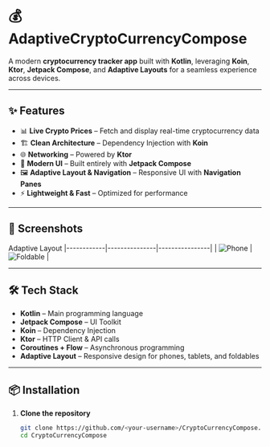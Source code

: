 # 💰 AdaptiveCryptoCurrencyCompose

A modern **cryptocurrency tracker app** built with **Kotlin**, leveraging **Koin**, **Ktor**, **Jetpack Compose**, and **Adaptive Layouts** for a seamless experience across devices.

---

## ✨ Features

- 📊 **Live Crypto Prices** – Fetch and display real-time cryptocurrency data  
- 🏗 **Clean Architecture** – Dependency Injection with **Koin**  
- 🌐 **Networking** – Powered by **Ktor**  
- 🎨 **Modern UI** – Built entirely with **Jetpack Compose**  
- 🖼 **Adaptive Layout & Navigation** – Responsive UI with **Navigation Panes**  
- ⚡ **Lightweight & Fast** – Optimized for performance  

---

## 📸 Screenshots  

 Adaptive Layout 
|------------|---------------|----------------|
| ![Phone](https://github.com/user-attachments/assets/6d942855-b6b8-4722-9a0b-30cc36492d38) | ![Foldable](https://github.com/user-attachments/assets/56967736-63aa-4380-a1db-1cfdfa70c90c) |

---

## 🛠 Tech Stack

- **Kotlin** – Main programming language  
- **Jetpack Compose** – UI Toolkit  
- **Koin** – Dependency Injection  
- **Ktor** – HTTP Client & API calls  
- **Coroutines + Flow** – Asynchronous programming  
- **Adaptive Layout** – Responsive design for phones, tablets, and foldables  

---

## 📦 Installation

1. **Clone the repository**
   ```bash
   git clone https://github.com/<your-username>/CryptoCurrencyCompose.git
   cd CryptoCurrencyCompose
